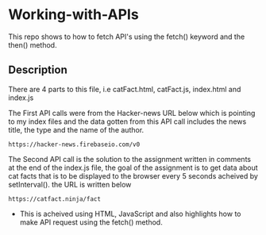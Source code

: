 # Working-with-APIs

This repo shows to how to fetch API's using the fetch() keyword and the then() method.

## Description
There are 4 parts to this file, i.e catFact.html, catFact.js, index.html and index.js 

The First API calls were from the Hacker-news URL below  which is pointing to my index files and the data gotten from this API call includes the news title, the type and the name of the author.

```
https://hacker-news.firebaseio.com/v0
```

The Second API call is the solution to the assignment written in comments at the end of the index.js file, the goal of the assignment is to get data about cat facts that is to be displayed to the browser every 5 seconds acheived by setInterval(). the URL is written below

```
https://catfact.ninja/fact
```

* This is acheived using HTML, JavaScript and also highlights how to make API request using the fetch() method.
